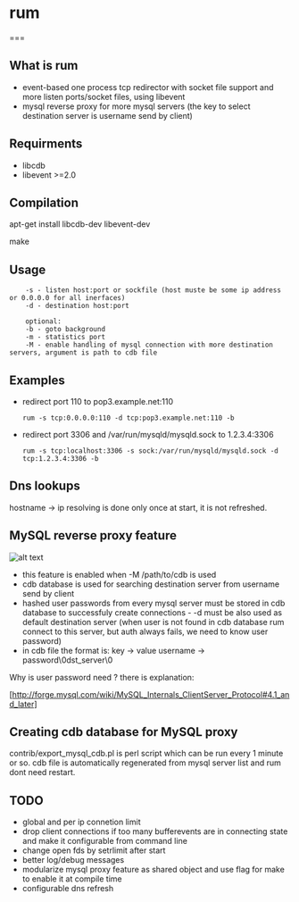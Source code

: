 # rum
===

## What is rum
* event-based one process tcp redirector with socket file support and more listen ports/socket files, using libevent
* mysql reverse proxy for more mysql servers (the key to select destination server is username send by client)

## Requirments
* libcdb
* libevent >=2.0

## Compilation
apt-get install libcdb-dev libevent-dev

make

## Usage
```./rum -s tcp:host:port [-s tcp:host:port [-s sock:path]] -d tcp:host:port [-b] [-m tcp:host:port] [-M /path/to/mysql.cdb]
    -s - listen host:port or sockfile (host muste be some ip address or 0.0.0.0 for all inerfaces)
    -d - destination host:port

    optional:
    -b - goto background
    -m - statistics port
    -M - enable handling of mysql connection with more destination servers, argument is path to cdb file
```

## Examples

* redirect port 110 to pop3.example.net:110

  `rum -s tcp:0.0.0.0:110 -d tcp:pop3.example.net:110 -b`

* redirect port 3306 and /var/run/mysqld/mysqld.sock to 1.2.3.4:3306

  `rum -s tcp:localhost:3306 -s sock:/var/run/mysqld/mysqld.sock -d tcp:1.2.3.4:3306 -b`

## Dns lookups
hostname -> ip resolving is done only once at start, it is not refreshed.

## MySQL reverse proxy feature
![alt text](https://raw2.github.com/websupport-sk/rum/master/images/rum-mysql.png "this is how it works")
* this feature is enabled when -M /path/to/cdb is used
* cdb database is used for searching destination server from username send by client
* hashed user passwords from every mysql server must be stored in cdb database to successfuly create connections - -d must be also used as default destination server (when user is not found in cdb database rum connect to this server, but auth always fails, we need to know user password)
* in cdb file the format is:
    key -> value
    username -> password\0dst_server\0

Why is user password need ? there is explanation:

[http://forge.mysql.com/wiki/MySQL_Internals_ClientServer_Protocol#4.1_and_later]

## Creating cdb database for MySQL proxy
contrib/export_mysql_cdb.pl is perl script which can be run every 1 minute or so. cdb file is automatically regenerated from mysql server list and rum dont need restart.

## TODO
* global and per ip connetion limit
* drop client connections if too many bufferevents are in connecting state and make it configurable from command line
* change open fds by setrlimit after start
* better log/debug messages
* modularize mysql proxy feature as shared object and use flag for make to enable it at compile time
* configurable dns refresh

